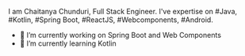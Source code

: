 
I am Chaitanya Chunduri, Full Stack Engineer. I've expertise on #Java, #Kotlin, #Spring Boot, #ReactJS, #Webcomponents, #Android. 

- 🔭 I’m currently working on Spring Boot and Web Components 
- 🌱 I’m currently learning Kotlin


<!--
**cchunduri/cchunduri** is a ✨ _special_ ✨ repository because its `README.md` (this file) appears on your GitHub profile.

Here are some ideas to get you started:

- 🔭 I’m currently working on ...
- 🌱 I’m currently learning ...
- 👯 I’m looking to collaborate on ...
- 🤔 I’m looking for help with ...
- 💬 Ask me about ...
- 📫 How to reach me: ...
- 😄 Pronouns: ...
- ⚡ Fun fact: ...
-->
